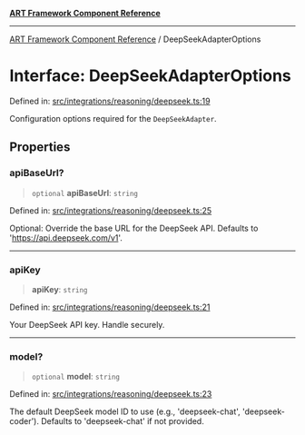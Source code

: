 [**ART Framework Component Reference**](../README.md)

***

[ART Framework Component Reference](../README.md) / DeepSeekAdapterOptions

# Interface: DeepSeekAdapterOptions

Defined in: [src/integrations/reasoning/deepseek.ts:19](https://github.com/hashangit/ART/blob/e4c184bd9ffa5ef078ee6a88704f24584b173411/src/integrations/reasoning/deepseek.ts#L19)

Configuration options required for the `DeepSeekAdapter`.

## Properties

### apiBaseUrl?

> `optional` **apiBaseUrl**: `string`

Defined in: [src/integrations/reasoning/deepseek.ts:25](https://github.com/hashangit/ART/blob/e4c184bd9ffa5ef078ee6a88704f24584b173411/src/integrations/reasoning/deepseek.ts#L25)

Optional: Override the base URL for the DeepSeek API. Defaults to 'https://api.deepseek.com/v1'.

***

### apiKey

> **apiKey**: `string`

Defined in: [src/integrations/reasoning/deepseek.ts:21](https://github.com/hashangit/ART/blob/e4c184bd9ffa5ef078ee6a88704f24584b173411/src/integrations/reasoning/deepseek.ts#L21)

Your DeepSeek API key. Handle securely.

***

### model?

> `optional` **model**: `string`

Defined in: [src/integrations/reasoning/deepseek.ts:23](https://github.com/hashangit/ART/blob/e4c184bd9ffa5ef078ee6a88704f24584b173411/src/integrations/reasoning/deepseek.ts#L23)

The default DeepSeek model ID to use (e.g., 'deepseek-chat', 'deepseek-coder'). Defaults to 'deepseek-chat' if not provided.
